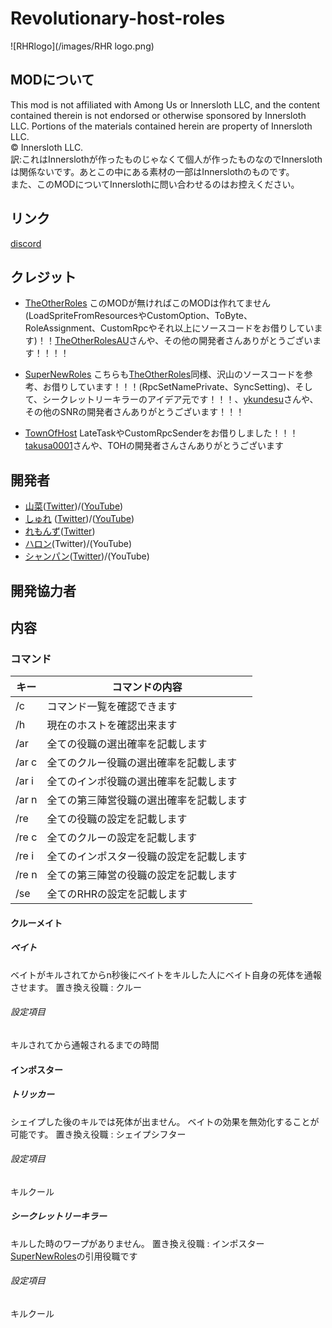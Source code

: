 # Revolutionary-host-roles
![RHRlogo](/images/RHR logo.png)

## MODについて
This mod is not affiliated with Among Us or Innersloth LLC, and the content contained therein is not endorsed or otherwise sponsored by Innersloth LLC. Portions of the materials contained herein are property of Innersloth LLC.<br>
 © Innersloth LLC. <br>
訳:これはInnerslothが作ったものじゃなくて個人が作ったものなのでInnerslothは関係ないです。あとこの中にある素材の一部はInnerslothのものです。<br>
また、このMODについてInnerslothに問い合わせるのはお控えください。

## リンク
[discord](https://discord.gg/KC3G57CWeU)

## クレジット
- [TheOtherRoles](https://github.com/TheOtherRolesAU/TheOtherRoles) このMODが無ければこのMODは作れてません(LoadSpriteFromResourcesやCustomOption、ToByte、RoleAssignment、CustomRpcやそれ以上にソースコードをお借りしています)！！[TheOtherRolesAU](https://github.com/TheOtherRolesAU)さんや、その他の開発者さんありがとうございます！！！！

- [SuperNewRoles](https://github.com/ykundesu/SuperNewRoles) こちらも[TheOtherRoles](https://github.com/TheOtherRolesAU/TheOtherRoles)同様、沢山のソースコードを参考、お借りしています！！！(RpcSetNamePrivate、SyncSetting)、そして、シークレットリーキラーのアイデア元です！！！、[ykundesu](https://github.com/ykundesu)さんや、その他のSNRの開発者さんありがとうございます！！！

- [TownOfHost](https://github.com/tukasa0001/TownOfHost) LateTaskやCustomRpcSenderをお借りしました！！！[takusa0001](https://github.com/tukasa0001)さんや、TOHの開発者さんさんありがとうございます

## 開発者
- [山菜](https://github.com/sansai0707)([Twitter](https://twitter.com/sansai_yukkuri))/([YouTube](https://youtube.com/channel/UCj1SxnfqEKlnwXkhCG_VZ7w))
- [しゅれ](https://github.com/oshurecat) ([Twitter](https://twitter.com/syure_soncho))/([YouTube](https://www.youtube.com/channel/UCvMjW7DUM0b_TA5TRjJ3BMw))
- [れもんず](https://github.com/remons123)([Twitter](https://twitter.com/abcremons))
- [ハロン](https://github.com/Haroweeeeen)(Twitter)/(YouTube)
- [シャンパン](https://github.com/Shanpan2)([Twitter](https://twitter.com/shanpanus?s=21&t=VkDFSOnM3bkZQ7Rdw1vNHA))/(YouTube)
## 開発協力者

## 内容
### コマンド
|キー  |コマンドの内容                          |
-------|----------------------------------------|
| /c   |コマンド一覧を確認できます        　　　|
| /h   |現在のホストを確認出来ます        　　　|
| /ar  |全ての役職の選出確率を記載します 　     |
| /ar c|全てのクルー役職の選出確率を記載します  |
| /ar i|全てのインポ役職の選出確率を記載します  |
| /ar n|全ての第三陣営役職の選出確率を記載します|
| /re  |全ての役職の設定を記載します  　　　　  |
| /re c|全てのクルーの設定を記載します  　　    |
| /re i|全てのインポスター役職の設定を記載します|
| /re n|全ての第三陣営の役職の設定を記載します  |
| /se  |全てのRHRの設定を記載します             |
#### クルーメイト
##### ベイト <br>
ベイトがキルされてからn秒後にベイトをキルした人にベイト自身の死体を通報させます。
置き換え役職 : クルー
###### 設定項目
キルされてから通報されるまでの時間
#### インポスター
##### トリッカー <br>
シェイプした後のキルでは死体が出ません。
ベイトの効果を無効化することが可能です。
置き換え役職 : シェイプシフター
###### 設定項目
キルクール
##### シークレットリーキラー <br>
キルした時のワープがありません。
置き換え役職 : インポスター
[SuperNewRoles](https://github.com/ykundesu/SuperNewRoles)の引用役職です
###### 設定項目
キルクール